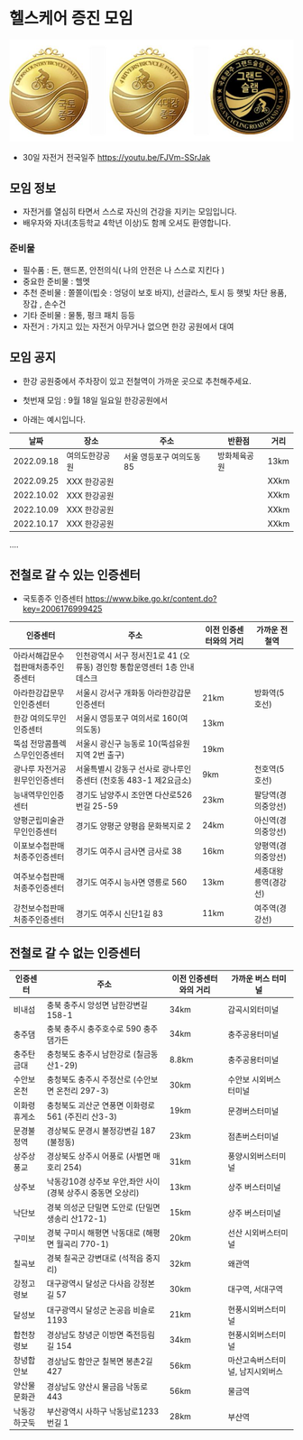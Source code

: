 # 헬스케어 증진 모임 

<img src="https://github.com/biospin/health_care_promotion/blob/main/main.jpg" />

- 30일 자전거 전국일주 
https://youtu.be/FJVm-SSrJak

## 모임 정보
- 자전거를 열심히 타면서 스스로 자신의 건강을 지키는 모임입니다.
- 배우자와 자녀(초등학교 4학년 이상)도 함께 오셔도 환영합니다. 

### 준비물
- 필수품 : 돈, 핸드폰, 안전의식( 나의 안전은 나 스스로 지킨다 )
- 중요한 준비물 : 헬멧
- 추천 준비물 : 쫄쫄이(빕숏 : 엉덩이 보호 바지), 선글라스, 토시 등 햇빛 차단 용품, 장갑 , 손수건 
- 기타 준비물 : 물통, 펑크 패치 등등 
- 자전거 : 가지고 있는 자전거 아무거나 없으면 한강 공원에서 대여 

## 모임 공지 
- 한강 공원중에서 주차장이 있고 전철역이 가까운 곳으로 추천해주세요.
- 첫번재 모임 :  9월 18일 일요일  한강공원에서 

- 아래는 예시입니다. 

|날짜            |    장소         | 주소                        |  반환점          | 거리 
|----------------|-----------------|----------------------------|-----------------|--------
| 2022.09.18     | 여의도한강공원   |  서울 영등포구 여의도동 85   |  방화체육공원     | 13km
| 2022.09.25     | XXX 한강공원    |                             |                  | XXkm
| 2022.10.02     | XXX 한강공원    |                             |                  | XXkm
| 2022.10.09     | XXX 한강공원    |                             |                  | XXkm
| 2022.10.17     | XXX 한강공원    |                             |                  | XXkm
....


## 전철로 갈 수 있는 인증센터 

- 국토종주 인증센터 
https://www.bike.go.kr/content.do?key=2006176999425

|인증센터                        |    주소                                                              | 이전 인증센터와의 거리 |  가까운 전철역 
|-------------------------------|----------------------------------------------------------------------|----------------------|------------------
|아라서해갑문수첩판매처종주인증센터|	인천광역시 서구 정서진1로 41 (오류동) 경인항 통합운영센터 1층 안내데스크  |                      | 
|아라한강갑문무인인증센터	        | 서울시 강서구 개화동 아라한강갑문인증센터                               | 21km                  |  방화역(5호선)                   
|한강	여의도무인인증센터	         | 서울시 영등포구 여의서로 160(여의도동)                                 | 13km                  |
|뚝섬 전망콤플렉스무인인증센터	   | 서울시 광신구 능동로 10(뚝섬유원지역 2번 출구)                         | 19km                  |
|광나루 자전거공원무인인증센터	   | 서울특별시 강동구 선사로 광나루인증센터 (천호동 483-1 제2요금소)         | 9km                   |  천호역(5호선)
|능내역무인인증센터	             | 경기도 남양주시 조안면 다산로526번길 25-59                             | 23km                   | 팔당역(경의중앙선) 
|양평군립미술관무인인증센터	      | 경기도 양평군 양평읍 문화복지로 2                                      | 24km                  |  아신역(경의중앙선) 
|이포보수첩판매처종주인증센터	     | 경기도 여주시 금사면 금사로 38                                         | 16km                  |  양평역(경의중앙선) 
|여주보수첩판매처종주인증센터	     | 경기도 여주시 능사면 영릉로 560                                        | 13km                  |  세종대왕릉역(경강선)
|강천보수첩판매처종주인증센터	     | 경기도 여주시 신단1길 83                                              | 11km                   | 여주역(경강선)


## 전철로 갈 수 없는 인증센터 

|인증센터                        |    주소                                                              | 이전 인증센터와의 거리 |  가까운 버스 터미널
|-------------------------------|----------------------------------------------------------------------|----------------------|------------------
|비내섬                         |	충북 충주시 앙성면 남한강변길 158-1                                    | 34km                 | 감곡시외터미널 
|충주댐                         |	충북 충주시 충주호수로 590 충주댐가든                                   | 34km                 | 충주공용터미널 
|충주탄금대                      |	충청북도 충주시 남한강로 (칠금동 산1-29)                                | 8.8km                | 충주공용터미널  
|수안보온천                      |	충청북도 충주시 주정산로 (수안보면 온천리 297-3)                         | 30km                 | 수안보 시외버스 터미널 
|이화령휴게소                    |	충청북도 괴산군 연풍면 이화령로 561 (주진리 산3-3)                      | 19km                 | 문경버스터미널 
|문경불정역                      |	경상북도 문경시 불정강변길 187 (불정동)                                 | 23km                 | 점촌버스터미널
|상주상풍교                      |	경상북도 상주시 어풍로 (사벌면 매호리 254)                               | 31km                 | 풍양시외버스터미널 
|상주보                         |	낙동강10경 상주보 우안,좌안 사이 (경북 상주시 중동면 오상리)              | 13km                 | 상주 버스터미널 
|낙단보                         |	경북 의성군 단밀면 도안로 (단밀면 생송리 산172-1)                        | 15km                 | 상주 버스터미널 
|구미보                         |	경북 구미시 해평면 낙동대로 (해평면 월곡리 770-1)                        | 20km                 | 선산 시외버스터미널 
|칠곡보                         |	경북 칠곡군 강변대로 (석적읍 중지리)                                    | 32km                 | 왜관역
|강정고령보                      |	대구광역시 달성군 다사읍 강정본길 57                                    | 30km                 | 대구역, 서대구역 
|달성보                         |	대구광역시 달성군 논공읍 비슬로 1193                                    | 21km                 | 현풍시외버스터미널
|합천창령보                     |	경상남도 창녕군 이방면 죽전등림길 154                                    | 34km                 | 현풍시외버스터미널
|창녕합안보                     |	경상남도 함안군 칠복면 봉촌2길 427                                      | 56km                | 마산고속버스터미널, 남지시외버스
|양산물문화관                   |	경상남도 양산시 물금읍 낙동로 443                                        | 56km                   | 물금역
|낙동강하굿둑                   |	부산광역시 사하구 낙동남로1233번길 1                                      | 28km                   | 부산역









